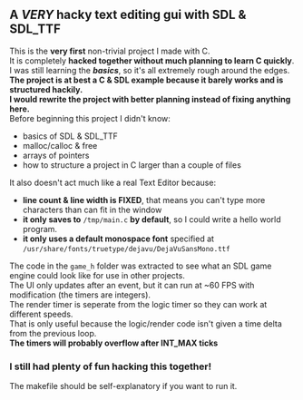 A ***VERY*** hacky text editing gui with SDL & SDL_TTF
---
This is the **very first** non-trivial project I made with C.  
It is completely **hacked together without much planning to learn C quickly**.  
I was still learning the ***basics***, so it's all extremely rough around the edges.  
**The project is at best a C & SDL example because it barely works and is structured hackily.**  
**I would rewrite the project with better planning instead of fixing anything here.**  
Before beginning this project I didn't know:  
- basics of SDL & SDL_TTF
- malloc/calloc & free
- arrays of pointers
- how to structure a project in C larger than a couple of files

It also doesn't act much like a real Text Editor because:  
- **line count & line width is FIXED**, that means you can't type more characters than can fit in the window
- **it only saves to** `/tmp/main.c` **by default**, so I could write a hello world program.
- **it only uses a default monospace font** specified at `/usr/share/fonts/truetype/dejavu/DejaVuSansMono.ttf`

The code in the `game_h` folder was extracted to see what an SDL game engine could look like for use in other projects.  
The UI only updates after an event, but it can run at ~60 FPS with modification (the timers are integers).  
The render timer is seperate from the logic timer so they can work at different speeds.  
That is only useful because the logic/render code isn't given a time delta from the previous loop.  
**The timers will probably overflow after INT_MAX ticks**  

### I still had plenty of fun hacking this together!

The makefile should be self-explanatory if you want to run it.